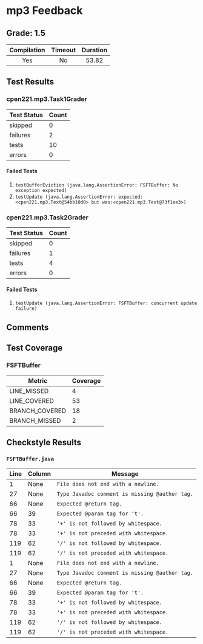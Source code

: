 # mp3 Feedback

## Grade: 1.5

| Compilation | Timeout | Duration |
|:-----------:|:-------:|:--------:|
|Yes|No|53.82|

## Test Results
### cpen221.mp3.Task1Grader
| Test Status | Count |
| ----------- | ----- |
|skipped|0|
|failures|2|
|tests|10|
|errors|0|
#### Failed Tests
1. `testBufferEviction (java.lang.AssertionError: FSFTBuffer: No exception expected)`
1. `testUpdate (java.lang.AssertionError: expected:<cpen221.mp3.Text@54bb10d0> but was:<cpen221.mp3.Text@73f1ee3>)`
### cpen221.mp3.Task2Grader
| Test Status | Count |
| ----------- | ----- |
|skipped|0|
|failures|1|
|tests|4|
|errors|0|
#### Failed Tests
1. `testUpdate (java.lang.AssertionError: FSFTBuffer: concurrent update failure)`

## Comments


## Test Coverage
### FSFTBuffer
| Metric | Coverage |
| ------ | -------- |
|LINE_MISSED|4|
|LINE_COVERED|53|
|BRANCH_COVERED|18|
|BRANCH_MISSED|2|

## Checkstyle Results
### `FSFTBuffer.java`
| Line | Column | Message |
| ---- | ------ | ------- |
| 1 | None | `File does not end with a newline.` |
| 27 | None | `Type Javadoc comment is missing @author tag.` |
| 66 | None | `Expected @return tag.` |
| 66 | 39 | `Expected @param tag for 't'.` |
| 78 | 33 | `'+' is not followed by whitespace.` |
| 78 | 33 | `'+' is not preceded with whitespace.` |
| 119 | 62 | `'/' is not followed by whitespace.` |
| 119 | 62 | `'/' is not preceded with whitespace.` |
| 1 | None | `File does not end with a newline.` |
| 27 | None | `Type Javadoc comment is missing @author tag.` |
| 66 | None | `Expected @return tag.` |
| 66 | 39 | `Expected @param tag for 't'.` |
| 78 | 33 | `'+' is not followed by whitespace.` |
| 78 | 33 | `'+' is not preceded with whitespace.` |
| 119 | 62 | `'/' is not followed by whitespace.` |
| 119 | 62 | `'/' is not preceded with whitespace.` |

